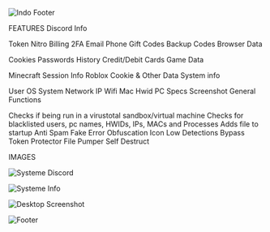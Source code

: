 ![Indo Footer](https://github.com/IndoAkaMasao/Indo-Token-Stealer/assets/140526284/30387bf9-912a-4858-9044-a5901287cb5e)

FEATURES
Discord Info

Token
Nitro
Billing
2FA
Email
Phone
Gift Codes
Backup Codes
Browser Data

Cookies
Passwords
History
Credit/Debit Cards
Game Data

Minecraft Session Info
Roblox Cookie & Other Data
System info

User
OS
System
Network IP
Wifi
Mac
Hwid
PC Specs
Screenshot
General Functions

Checks if being run in a virustotal sandbox/virtual machine
Checks for blacklisted users, pc names, HWIDs, IPs, MACs and Processes
Adds file to startup
Anti Spam
Fake Error
Obfuscation
Icon
Low Detections
Bypass Token Protector
File Pumper
Self Destruct

IMAGES

![Systeme Discord](https://github.com/IndoAkaMasao/Indo-Token-Stealer/assets/140526284/55e8cb08-bd53-4835-bac6-8fedaa6bcc42)

![Systeme Info](https://github.com/IndoAkaMasao/Indo-Token-Stealer/assets/140526284/938f5a59-bd67-48b8-a6d4-6df5dfcaf4d6)

![Desktop Screenshot](https://github.com/IndoAkaMasao/Indo-Token-Stealer/assets/140526284/ea41a8bc-fb54-4069-8a8a-dfe8ccd3cf96)


![Footer](https://github.com/IndoAkaMasao/Indo-Token-Stealer/assets/140526284/339dec5b-27ba-47fe-915e-eaa0f3ff1f81)



